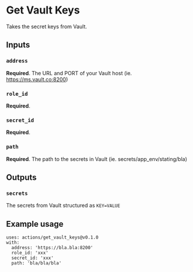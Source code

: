 # Get Vault Keys

Takes the secret keys from Vault.

## Inputs

### `address`

**Required**. The URL and PORT of your Vault host (ie. https://ms.vault.co:8200)

### `role_id`

**Required**.

### `secret_id`

**Required**.

### `path`

**Required**. The path to the secrets in Vault (ie. secrets/app_env/stating/bla)

## Outputs

### `secrets`

The secrets from Vault structured as `KEY=VALUE`

## Example usage

    uses: actions/get_vault_keys@v0.1.0
    with:
      address: 'https://bla.bla:8200'
      role_id: 'xxx'
      secret_id: 'xxx'
      path: 'bla/bla/bla'